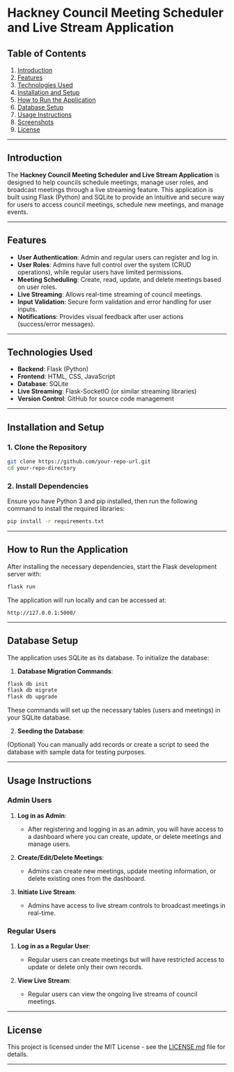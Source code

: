 # Hackney Council Meeting Scheduler and Live Stream Application

## Table of Contents

1. [Introduction](#introduction)
2. [Features](#features)
3. [Technologies Used](#technologies-used)
4. [Installation and Setup](#installation-and-setup)
5. [How to Run the Application](#how-to-run-the-application)
6. [Database Setup](#database-setup)
7. [Usage Instructions](#usage-instructions)
8. [Screenshots](#screenshots)
9. [License](#license)

---

## Introduction

The **Hackney Council Meeting Scheduler and Live Stream Application** is designed to help councils schedule meetings, manage user roles, and broadcast meetings through a live streaming feature. This application is built using Flask (Python) and SQLite to provide an intuitive and secure way for users to access council meetings, schedule new meetings, and manage events.

---

## Features

- **User Authentication**: Admin and regular users can register and log in.
- **User Roles**: Admins have full control over the system (CRUD operations), while regular users have limited permissions.
- **Meeting Scheduling**: Create, read, update, and delete meetings based on user roles.
- **Live Streaming**: Allows real-time streaming of council meetings.
- **Input Validation**: Secure form validation and error handling for user inputs.
- **Notifications**: Provides visual feedback after user actions (success/error messages).

---

## Technologies Used

- **Backend**: Flask (Python)
- **Frontend**: HTML, CSS, JavaScript
- **Database**: SQLite
- **Live Streaming**: Flask-SocketIO (or similar streaming libraries)
- **Version Control**: GitHub for source code management

---

## Installation and Setup

### 1. Clone the Repository

```bash
git clone https://github.com/your-repo-url.git
cd your-repo-directory
```

### 2. Install Dependencies

Ensure you have Python 3 and pip installed, then run the following command to install the required libraries:

```bash
pip install -r requirements.txt
```

---

## How to Run the Application

After installing the necessary dependencies, start the Flask development server with:

```bash
flask run
```

The application will run locally and can be accessed at:

```
http://127.0.0.1:5000/
```

---

## Database Setup

The application uses SQLite as its database. To initialize the database:

1. **Database Migration Commands**:
   
```bash
flask db init
flask db migrate
flask db upgrade
```

These commands will set up the necessary tables (users and meetings) in your SQLite database.

2. **Seeding the Database**:

(Optional) You can manually add records or create a script to seed the database with sample data for testing purposes.

---

## Usage Instructions

### Admin Users
1. **Log in as Admin**: 
   - After registering and logging in as an admin, you will have access to a dashboard where you can create, update, or delete meetings and manage users.
   
2. **Create/Edit/Delete Meetings**:
   - Admins can create new meetings, update meeting information, or delete existing ones from the dashboard.

3. **Initiate Live Stream**:
   - Admins have access to live stream controls to broadcast meetings in real-time.

### Regular Users
1. **Log in as a Regular User**: 
   - Regular users can create meetings but will have restricted access to update or delete only their own records.

2. **View Live Stream**:
   - Regular users can view the ongoing live streams of council meetings.

---

## License

This project is licensed under the MIT License - see the [LICENSE.md](LICENSE.md) file for details.

---
